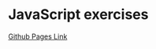 # JavaScript exercises

[Github Pages Link](https://gogofc.github.io/lexicon-javascript-exercises/)
